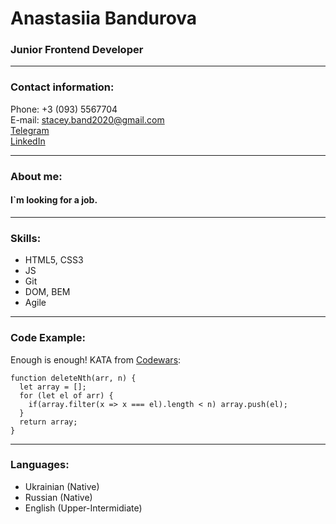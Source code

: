 # **Anastasiia Bandurova**
### Junior Frontend Developer
---
### **Contact information:**  

Phone: +3 (093) 5567704  
E-mail: <stacey.band2020@gmail.com>  
[Telegram](https://t.me/nessa_band)  
[LinkedIn](https://www.linkedin.com/in/anastasiia-bandurova-a3aa28159/)

---
### **About me:**
#### I`m looking for a job.
---
### **Skills:**
* HTML5, CSS3
* JS
* Git
* DOM, BEM
* Agile
---
### **Code Example:**
Enough is enough! KATA from [Codewars](https://www.codewars.com/kata/554ca54ffa7d91b236000023/train/javascript):
```
function deleteNth(arr, n) {
  let array = [];
  for (let el of arr) {
    if(array.filter(x => x === el).length < n) array.push(el);
  }
  return array;
}
```
---
### **Languages:**
* Ukrainian (Native)
* Russian (Native)
* English (Upper-Intermidiate)